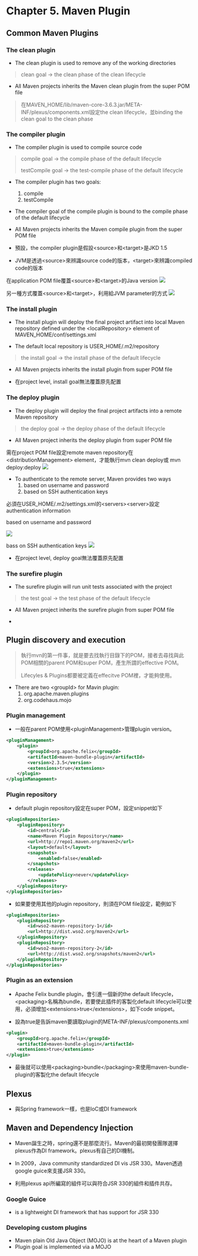 # Chapter 5. Maven Plugin

## Common Maven Plugins

### The clean plugin

*  The clean plugin is used to remove any of the working directories

> clean goal -> the clean phase of the clean lifecycle

* All Maven projects inherits the Maven clean plugin from the super POM file

> 在MAVEN_HOME/lib/maven-core-3.6.3.jar/META-INF/plexus/components.xml設定the clean lifecycle，並binding the clean goal to the clean phase

### The compiler plugin

* The compiler plugin is used to compile source code

> compile goal -> the compile phase of the default lifecycle
>
> testCompile goal -> the test-compile phase of the default lifecycle

* The compiler plugin has two goals:
    1. compile
    2. testCompile

* The compiler goal of the compile plugin is bound to the compile phase of the default lifecycle

* All Maven projects inherits the Maven compile plugin from the super POM file

* 預設，the compiler plugin是假設&lt;source>和&lt;target>是JKD 1.5

* JVM是透過&lt;source>來辨識source code的版本，&lt;target>來辨識compiled code的版本

在application POM file覆蓋&lt;source>和&lt;target>的Java version
![](image-klvzle4s.png)

另一種方式覆蓋&lt;source>和&lt;target>，利用給JVM parameter的方式
![](image-klvzp4v6.png)

### The install plugin

* The install plugin will deploy the final project artifact into local Maven repository defined under the &lt;localRepository> element of MAVEN_HOME/conf/settings.xml

* The default local repository is USER_HOME/.m2/repository

> the install goal -> the install phase of the default lifecycle

* All Maven projects inherits the install plugin from super POM file

* 在project level, install goal無法覆蓋原先配置

### The deploy plugin

* The deploy plugin will deploy the final project artifacts into a remote Maven repository

> the deploy goal -> the deploy phase of the default lifecycle

* All Maven project inherits the deploy plugin from super POM file

需在project POM file設定remote maven repository在&lt;distributionManagement> element，才能執行mvn clean deploy或 mvn deploy:deploy
![](image-klw0iyju.png)

* To authenticate to the remote server, Maven provides two ways
    1. based on username and password
    2. based on SSH authentication keys

必須在USER_HOME/.m2/settings.xml的&lt;servers>&lt;server>設定authentication information

based on username and password

![](image-klw0tv3d.png)

bass on SSH authentication keys
![](image-klw0t1lf.png)

* 在project level, deploy goal無法覆蓋原先配置

### The surefire plugin

* The surefire plugin will run unit tests associated with the project

> the test goal -> the test phase of the default lifecycle

* All Maven project inherits the surefire plugin from super POM file

* 


## Plugin discovery and execution

> 執行mvn的第一件事，就是要去找執行目錄下的POM，接者去尋找與此POM相關的parent POM和super POM，產生所謂的effective POM。
>
> Lifecyles & Plugins都要被定義在effecitve POM裡，才能夠使用。

* There are two &lt;groupId> for Mavin plugin:
    1. org.apache.maven.plugins
    2. org.codehaus.mojo

### Plugin management

* 一般在parent POM使用&lt;pluginManagement>管理plugin version。

```xml 
<pluginManagement>
    <plugin>
        <groupId>org.apache.felix</groupId>
        <artifactId>maven-bundle-plugin</artifactId>
        <version>2.3.5</version>
        <extensions>true</extensions>
    </plugin>
</pluginManagement>
```

### Plugin repository

* default plugin repository設定在super POM，設定snippet如下

```xml
<pluginRepositories>
    <pluginRepository>
        <id>central</id>
        <name>Maven Plugin Repository</name>
        <url>http://repo1.maven.org/maven2</url>
        <layout>default</layout>
        <snapshots>
            <enabled>false</enabled>
        </snapshots>
        <releases>
            <updatePolicy>never</updatePolicy>
        </releases>
    </pluginRepository>
</pluginRepositories>
```

* 如果要使用其他的plugin repository，則須在POM file設定，範例如下

```xml
<pluginRepositories>
    <pluginRepository>
        <id>wso2-maven-repository-1</id>
        <url>http://dist.wso2.org/maven2</url>
    </pluginRepository>
    <pluginRepository>
        <id>wso2-maven-repository-2</id>
        <url>http://dist.wso2.org/snapshots/maven2</url>
    </pluginRepository>
</pluginRepositories>
```

### Plugin as an extension

* Apache Felix bundle plugin，會引進一個新的the default lifecycle，&lt;packaging>名稱為bundle，若要使此插件的客製化default lifecycle可以使用，必須增加&lt;extensions>true&lt;/extensions>，如下code snippet。

* 設為true是告訴maven要讀取plugin的META-INF/plexus/components.xml

```xml
<plugin>
    <groupId>org.apache.felix</groupId>
    <artifactId>maven-bundle-plugin</artifactId>
    <extensions>true</extensions>
</plugin>
```

* 最後就可以使用&lt;packaging>bundle&lt;/packaging>來使用maven-bundle-plugin的客製化the default lifecycle

## Plexus

* 與Spring framework一樣，也是IoC或DI framework

## Maven and Dependency Injection

* Maven誕生之時，spring還不是那麼流行。Maven的最初開發團隊選擇plexus作為DI framework。plexus有自己的DI機制。

* In 2009，Java community standardized DI vis JSR 330。Maven透過google guice來支援JSR 330。

* 利用plexus api所編寫的組件可以與符合JSR 330的組件和插件共存。

### Google Guice

* is a lightweight DI framework that has support for JSR 330

### Developing custom plugins

* Maven plain Old Java Object (MOJO) is at the heart of a Maven plugin
* Plugin goal is implemented via a MOJO
